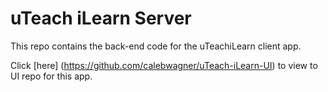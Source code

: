 # uTeach iLearn Server

This repo contains the back-end code for the uTeachiLearn client app.

Click [here] (https://github.com/calebwagner/uTeach-iLearn-UI) to view to UI repo for this app.
